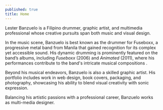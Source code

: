 ```yaml
---
published: true
title: Home
---
```

Lester Banzuelo is a Filipino drummer, graphic artist, and multimedia professional whose creative pursuits span both music and visual design.

In the music scene, Banzuelo is best known as the drummer for Fuseboxx, a progressive metal band from Manila that gained recognition for its complex yet accessible sound. His dynamic drumming is prominently featured on the band’s albums, including _Fuseboxx_ (2006) and _Animated_ (2011), where his performances contribute to the band's intricate musical compositions .

Beyond his musical endeavors, Banzuelo is also a skilled graphic artist. His portfolio includes work in web design, book covers, packaging, and photography, showcasing his ability to blend visual creativity with sonic expression.

Balancing his artistic passions with a professional career, Banzuelo works as multi-media designer.